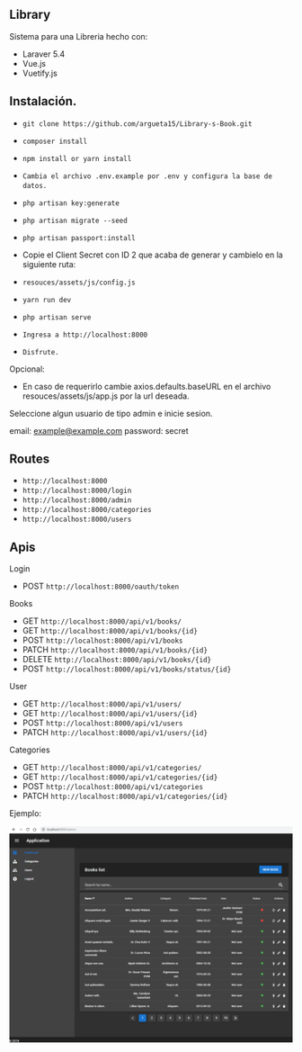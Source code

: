 ## Library

Sistema para una Libreria hecho con:

- Laraver 5.4
- Vue.js
- Vuetify.js

## Instalación.

- `git clone https://github.com/argueta15/Library-s-Book.git`
- `composer install`
- `npm install or yarn install`
- `Cambia el archivo .env.example por .env y configura la base de datos.`
- `php artisan key:generate`
- `php artisan migrate --seed`
- `php artisan passport:install`

- Copie el Client Secret con ID 2 que acaba de generar y cambielo en la siguiente ruta:
- `resouces/assets/js/config.js`
- `yarn run dev`
- `php artisan serve`
- `Ingresa a http://localhost:8000`
- `Disfrute.`


Opcional:

- En caso de requerirlo cambie axios.defaults.baseURL en el archivo resouces/assets/js/app.js por la url deseada.


Seleccione algun usuario de tipo admin e inicie sesion.

email: example@example.com
password: secret

## Routes

- `http://localhost:8000`
- `http://localhost:8000/login`
- `http://localhost:8000/admin`
- `http://localhost:8000/categories`
- `http://localhost:8000/users`


## Apis

Login

- POST `http://localhost:8000/oauth/token`

Books

- GET `http://localhost:8000/api/v1/books/`
- GET `http://localhost:8000/api/v1/books/{id}`
- POST `http://localhost:8000/api/v1/books`
- PATCH `http://localhost:8000/api/v1/books/{id}`
- DELETE `http://localhost:8000/api/v1/books/{id}`
- POST `http://localhost:8000/api/v1/books/status/{id}`

User

- GET `http://localhost:8000/api/v1/users/`
- GET `http://localhost:8000/api/v1/users/{id}`
- POST `http://localhost:8000/api/v1/users`
- PATCH `http://localhost:8000/api/v1/users/{id}`

Categories

- GET `http://localhost:8000/api/v1/categories/`
- GET `http://localhost:8000/api/v1/categories/{id}`
- POST `http://localhost:8000/api/v1/categories`
- PATCH `http://localhost:8000/api/v1/categories/{id}`

Ejemplo:

<img src="/library_system.png" alt="">
